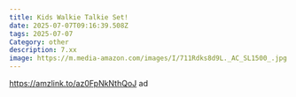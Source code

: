 ```yaml
---
title: Kids Walkie Talkie Set!
date: 2025-07-07T09:16:39.508Z
tags: 2025-07-07
Category: other
description: 7.xx
image: https://m.media-amazon.com/images/I/711Rdks8d9L._AC_SL1500_.jpg
---
```

https://amzlink.to/az0FpNkNthQoJ ad